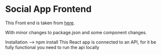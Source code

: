 # Social App Frontend
This Front end is taken from [here](https://github.com/shamahoque/mern-social).


With minor changes to package.json and some component changes.

Installation --> npm install
This React app is connected to an API, for it be fully functional you need to run the api locally
